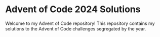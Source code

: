 # Advent of Code 2024 Solutions

Welcome to my Advent of Code repository! This repository contains my solutions to the Advent of Code challenges segregated by the year.

